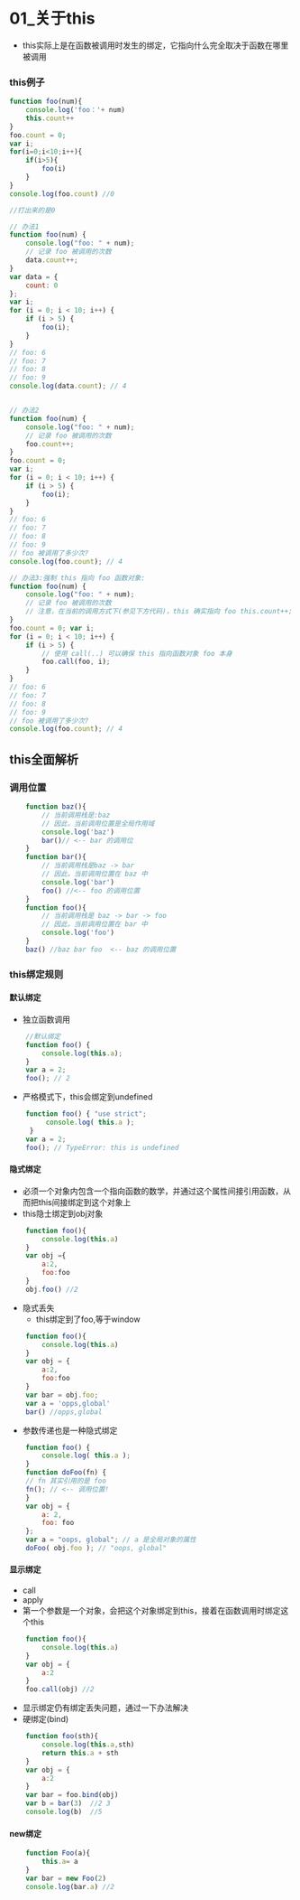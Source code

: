 <!--
 * @Description: In User Settings Edit 
 * @Author: your name
 * @Date: 2019-09-24 20:58:58
 * @LastEditTime: 2019-09-25 09:53:49
 * @LastEditors: Please set LastEditors
 -->
# 01_关于this
+ this实际上是在函数被调用时发生的绑定，它指向什么完全取决于函数在哪里被调用
### this例子
```js
function foo(num){
    console.log('foo：'+ num)
    this.count++
}
foo.count = 0;
var i;
for(i=0;i<10;i++){
    if(i>5){
        foo(i)
    }
}
console.log(foo.count) //0

//打出来的是0

// 办法1
function foo(num) {
    console.log("foo: " + num);
    // 记录 foo 被调用的次数
    data.count++;
}
var data = {
    count: 0
};
var i;
for (i = 0; i < 10; i++) {
    if (i > 5) {
        foo(i);
    }
}
// foo: 6
// foo: 7
// foo: 8
// foo: 9
console.log(data.count); // 4


// 办法2
function foo(num) {
    console.log("foo: " + num);
    // 记录 foo 被调用的次数
    foo.count++;
}
foo.count = 0;
var i;
for (i = 0; i < 10; i++) {
    if (i > 5) {
        foo(i);
    }
}
// foo: 6
// foo: 7
// foo: 8
// foo: 9
// foo 被调用了多少次? 
console.log(foo.count); // 4

// 办法3:强制 this 指向 foo 函数对象:
function foo(num) {
    console.log("foo: " + num);
    // 记录 foo 被调用的次数
    // 注意，在当前的调用方式下(参见下方代码)，this 确实指向 foo this.count++;
}
foo.count = 0; var i;
for (i = 0; i < 10; i++) {
    if (i > 5) {
        // 使用 call(..) 可以确保 this 指向函数对象 foo 本身
        foo.call(foo, i);
    }
}
// foo: 6
// foo: 7
// foo: 8
// foo: 9
// foo 被调用了多少次? 
console.log(foo.count); // 4
```
## this全面解析
### 调用位置
```js
    function baz(){
        // 当前调用栈是:baz
        // 因此，当前调用位置是全局作用域
        console.log('baz')
        bar()// <-- bar 的调用位
    }
    function bar(){
        // 当前调用栈是baz -> bar
        // 因此，当前调用位置在 baz 中
        console.log('bar')
        foo() //<-- foo 的调用位置
    }
    function foo(){
        // 当前调用栈是 baz -> bar -> foo 
        // 因此，当前调用位置在 bar 中
        console.log('foo')
    }
    baz() //baz bar foo  <-- baz 的调用位置
```

### this绑定规则
#### 默认绑定
+ 独立函数调用
```js
    //默认绑定
    function foo() {
        console.log(this.a);
    }
    var a = 2; 
    foo(); // 2
```
+ 严格模式下，this会绑定到undefined
```js
    function foo() { "use strict";
         console.log( this.a );
     }
    var a = 2;
    foo(); // TypeError: this is undefined
```

#### 隐式绑定
+ 必须一个对象内包含一个指向函数的数学，并通过这个属性间接引用函数，从而把this间接绑定到这个对象上
+ this隐士绑定到obj对象
```js
    function foo(){
        console.log(this.a)
    }
    var obj ={
        a:2,
        foo:foo
    }
    obj.foo() //2
```
+ 隐式丢失
  - this绑定到了foo,等于window
```js
    function foo(){
        console.log(this.a)
    }
    var obj = {
        a:2,
        foo:foo
    }
    var bar = obj.foo;
    var a = 'opps,global'
    bar() //opps,global
```
+ 参数传递也是一种隐式绑定
```js
    function foo() { 
        console.log( this.a );
    }
    function doFoo(fn) {
    // fn 其实引用的是 foo 
    fn(); // <-- 调用位置!
    }
    var obj = { 
        a: 2,
        foo: foo 
    };
    var a = "oops, global"; // a 是全局对象的属性 
    doFoo( obj.foo ); // "oops, global"
```

#### 显示绑定
+ call
+ apply
+ 第一个参数是一个对象，会把这个对象绑定到this，接着在函数调用时绑定这个this
```js
    function foo(){
        console.log(this.a)
    }
    var obj = {
        a:2
    }
    foo.call(obj) //2
```
+ 显示绑定仍有绑定丢失问题，通过一下办法解决
+ 硬绑定(bind)
```js
    function foo(sth){
        console.log(this.a,sth)
        return this.a + sth
    }
    var obj = {
        a:2
    }
    var bar = foo.bind(obj)
    var b = bar(3)  //2 3
    console.log(b)  //5
```

#### new绑定
```js
    function Foo(a){
        this.a= a
    }
    var bar = new Foo(2)
    console.log(bar.a) //2
```